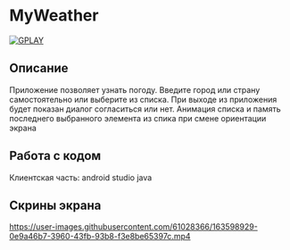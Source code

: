 # MyWeather

<a href="https://play.google.com/store/apps/details?id=com.dev_marinov.myweathernow"> ![GPLAY](https://user-images.githubusercontent.com/61028366/127751951-1b8e413b-ed07-4582-8550-d56ae601f112.png)
 >></a>
## Описание 
Приложение позволяет узнать погоду. 
Введите город или страну самостоятельно или выберите из списка. 
При выходе из приложения будет показан диалог согласиться или нет.
Анимация списка и память последнего выбранного элемента из спика при смене ориентации экрана

## Работа с кодом 
Клиентская часть: android studio java

## Скрины экрана 
https://user-images.githubusercontent.com/61028366/163598929-0e9a46b7-3960-43fb-93b8-f3e8be65397c.mp4
